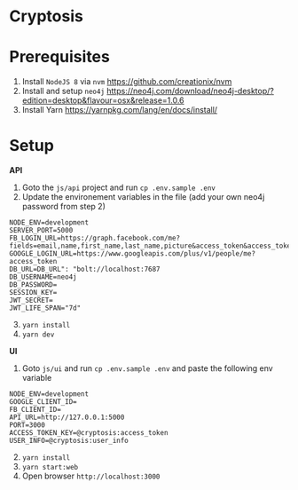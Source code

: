 Cryptosis
===

Prerequisites
===

1. Install `NodeJS 8` via `nvm` https://github.com/creationix/nvm
2. Install and setup `neo4j` 
https://neo4j.com/download/neo4j-desktop/?edition=desktop&flavour=osx&release=1.0.6
3. Install Yarn https://yarnpkg.com/lang/en/docs/install/

Setup
===

**API**
1. Goto the `js/api` project and run `cp .env.sample .env`
2. Update the environement variables in the file (add your own neo4j password from step 2)

```
NODE_ENV=development
SERVER_PORT=5000
FB_LOGIN_URL=https://graph.facebook.com/me?fields=email,name,first_name,last_name,picture&access_token&access_token
GOOGLE_LOGIN_URL=https://www.googleapis.com/plus/v1/people/me?access_token
DB_URL=DB_URL": "bolt://localhost:7687
DB_USERNAME=neo4j
DB_PASSWORD=
SESSION_KEY=
JWT_SECRET=
JWT_LIFE_SPAN="7d"
```
3. `yarn install` 
4. `yarn dev`

**UI**
1. Goto `js/ui` and run `cp .env.sample .env` and paste the following env variable

```
NODE_ENV=development
GOOGLE_CLIENT_ID=
FB_CLIENT_ID=
API_URL=http://127.0.0.1:5000
PORT=3000
ACCESS_TOKEN_KEY=@cryptosis:access_token
USER_INFO=@cryptosis:user_info
```
2. `yarn install`
3. `yarn start:web`
4. Open browser `http://localhost:3000`

